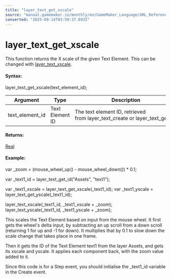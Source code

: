 ```yaml
---
title: "layer_text_get_xscale"
source: "manual.gamemaker.io/monthly/en/GameMaker_Language/GML_Reference/Asset_Management/Rooms/Text_Functions/layer_text_get_xscale.htm"
converted: "2025-09-14T03:59:37.893Z"
---
```


# layer\_text\_get\_xscale

This function returns the X scale of the given Text Element. This can be changed with [layer\_text\_xscale](layer_text_xscale.md).

#### Syntax:

layer\_text\_get\_xscale(text\_element\_id);

| Argument | Type | Description |
| --- | --- | --- |
| text_element_id | Text Element ID | The text element ID, retrieved from layer_text_create or layer_text_get_id. |

#### Returns:

[Real](../../../../../../../../GameMaker_Language/GML_Overview/Data_Types.md)

#### Example:

var \_zoom = (mouse\_wheel\_up() - mouse\_wheel\_down()) \* 0.1;

var \_text1\_id = layer\_text\_get\_id("Assets", "text1");

var \_text1\_xscale = layer\_text\_get\_xscale(\_text1\_id);
var \_text1\_yscale = layer\_text\_get\_yscale(\_text1\_id);

layer\_text\_xscale(\_text1\_id, \_text1\_xscale + \_zoom);
layer\_text\_yscale(\_text1\_id, \_text1\_yscale + \_zoom);

This scales the Text Element based on input from the mouse wheel. It first gets the wheel's delta input, by subtracting an up scroll from a down scroll (returning 1 for up and \-1 for down). It multiplies that by 0.1 to slow down the scale change that takes place in one frame.

Then it gets the ID of the Text Element text1 from the layer Assets, and gets its xscale and yscale. It applies each component back, with the zoom value added to it.

Since this code is for a Step event, you should initialise the \_text1\_id variable in the Create event.